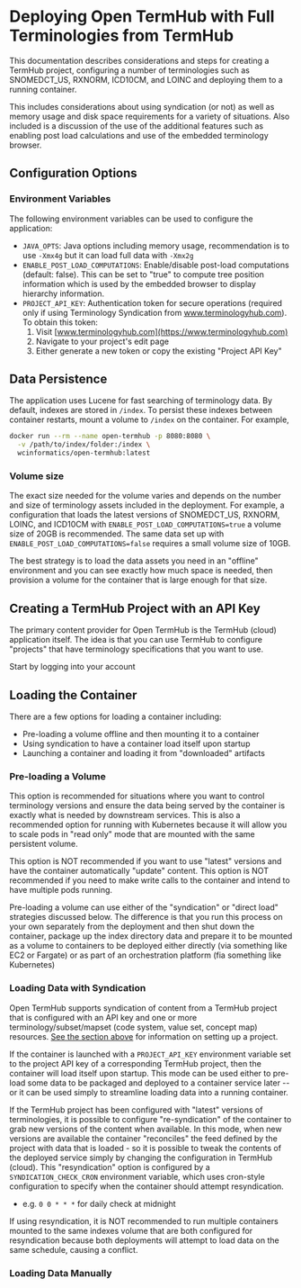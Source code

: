 # Deploying Open TermHub with Full Terminologies from TermHub

This documentation describes considerations and steps for creating a TermHub project,
configuring a number of terminologies such as SNOMEDCT_US, RXNORM, ICD10CM, and LOINC
and deploying them to a running container.

This includes considerations about using syndication (or not) as well as memory usage
and disk space requirements for a variety of situations.  Also included is a discussion
of the use of the additional features such as enabling post load calculations and use of
the embedded terminology browser.

## Configuration Options

### Environment Variables

The following environment variables can be used to configure the application:

- `JAVA_OPTS`: Java options including memory usage, recommendation is to use `-Xmx4g` but it can load full data with `-Xmx2g`
- `ENABLE_POST_LOAD_COMPUTATIONS`: Enable/disable post-load computations (default: false).  This can be set to "true" to compute tree position information which is used by the embedded browser to display hierarchy information.
- `PROJECT_API_KEY`: Authentication token for secure operations (required only if using Terminology Syndication from www.terminologyhub.com). To obtain this token:
  1. Visit [www.terminologyhub.com](https://www.terminologyhub.com)
  2. Navigate to your project's edit page
  3. Either generate a new token or copy the existing "Project API Key"

## Data Persistence

The application uses Lucene for fast searching of terminology data. By default, indexes are stored in `/index`. To persist these indexes between container restarts, mount a volume to `/index` on the container.  For example, 

```bash
docker run --rm --name open-termhub -p 8080:8080 \
  -v /path/to/index/folder:/index \
  wcinformatics/open-termhub:latest
```

### Volume size

The exact size needed for the volume varies and depends on the number and size of terminology assets included in the deployment.  For example, a configuration that loads the latest versions of SNOMEDCT_US, RXNORM, LOINC, and ICD10CM with `ENABLE_POST_LOAD_COMPUTATIONS=true` a volume size of 20GB is recommended.  The same data set up with `ENABLE_POST_LOAD_COMPUTATIONS=false` requires a small volume size of 10GB.  

The best strategy is to load the data assets you need in an "offline" environment and you can see exactly how much space is needed, then provision a volume for the container that is large enough for that size.

## Creating a TermHub Project with an API Key

The primary content provider for Open TermHub is the TermHub (cloud) application itself.  The idea is that you can use TermHub to configure "projects" that have terminology specifications that you want to use.

Start by logging into your account

## Loading the Container

There are a few options for loading a container including: 
* Pre-loading a volume offline and then mounting it to a container
* Using syndication to have a container load itself upon startup
* Launching a container and loading it from "downloaded" artifacts


### Pre-loading a Volume

This option is recommended for situations where you want to control terminology versions and ensure the data being
served by the container is exactly what is needed by downstream services.  This is also a recommended option for
running with Kubernetes because it will allow you to scale pods in "read only" mode that are mounted with the same
persistent volume.   

This option is NOT recommended if you want to use "latest" versions and have the container automatically "update"
content. This option is NOT recommended if you need to make write calls to the container and intend to have multiple
pods running.

Pre-loading a volume can use either of the "syndication" or "direct load" strategies discussed below.  The difference
is that you run this process on your own separately from the deployment and then shut down the container, package
up the index directory data and prepare it to be mounted as a volume to containers to be deployed either directly
(via something like EC2 or Fargate) or as part of an orchestration platform (fia something like Kubernetes)

### Loading Data with Syndication

Open TermHub supports syndication of content from a TermHub project that is configured with an API key and one or
more terminology/subset/mapset (code system, value set, concept map) resources.  [See the section above](#creating-a-termhub-project-with-an-api-key) for information on setting up a project.

If the container is launched with a `PROJECT_API_KEY` environment variable set to the project API key of a corresponding TermHub project, then the container will load itself upon startup.  This mode can be used either to pre-load some data to be packaged and deployed to a container service later -- or it can be used simply to streamline loading data into a running container.

If the TermHub project has been configured with "latest" versions of terminologies, it is possible to configure "re-syndication" of the container to grab new versions of the content when available.  In this mode, when new versions are available the container "reconciles" the feed defined by the project with data that is loaded - so it is possible to tweak
the contents of the deployed service simply by changing the configuration in TermHub (cloud). This "resyndication" option is configured by a `SYNDICATION_CHECK_CRON` environment variable, which uses cron-style configuration to specify when the container should attempt resyndication. 

* e.g. `0 0 * * *` for daily check at midnight

If using resyndication, it is NOT recommended to run multiple containers mounted to the same indexes volume that are both configured for resyndication because both deployments will attempt to load data on the same schedule, causing a conflict.


### Loading Data Manually




